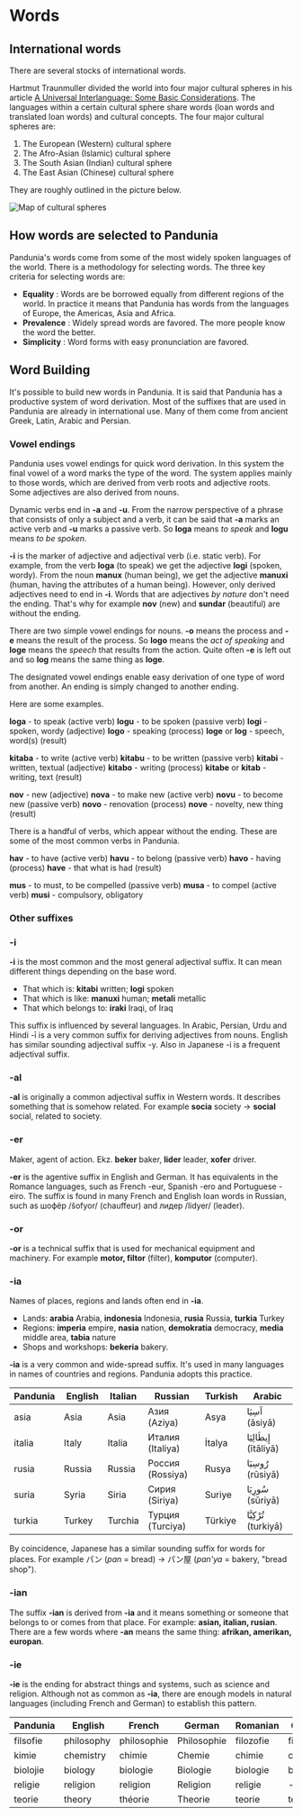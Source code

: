Words
=====

International words
-------------------

There are several stocks of international words.

Hartmut Traunmuller divided the world into four major cultural spheres in his article [A Universal Interlanguage: Some Basic Considerations](http://www.ling.su.se/staff/hartmut/UIL.pdf). The languages within a certain cultural sphere share words (loan words and translated loan words) and cultural concepts. The four major cultural spheres are:

1. The European (Western) cultural sphere
2. The Afro-Asian (Islamic) cultural sphere
3. The South Asian (Indian) cultural sphere
4. The East Asian (Chinese) cultural sphere

They are roughly outlined in the picture below.

![](http://www.pandunia.info/kuvat/linguisticspheres.gif "Map of cultural spheres")



How words are selected to Pandunia
----------------------------------

Pandunia's words come from some of the most widely spoken languages of the world. There is a methodology for selecting words. The three key criteria for selecting words are:

- **Equality** : Words are be borrowed equally from different regions of the world. In practice it means that Pandunia has words from the languages of Europe, the Americas, Asia and Africa.
- **Prevalence** : Widely spread words are favored. The more people know the word the better.
- **Simplicity** : Word forms with easy pronunciation are favored.




Word Building
-------------

It's possible to build new words in Pandunia. It is said that Pandunia has a productive system of word derivation. Most of the suffixes that are used in Pandunia are already in international use. Many of them come from ancient Greek, Latin, Arabic and Persian.


### Vowel endings

Pandunia uses vowel endings for quick word derivation. In this system the final vowel of a word marks the type of the word. The system applies mainly to those words, which are derived from verb roots and adjective roots. Some adjectives are also derived from nouns.

Dynamic verbs end in **-a** and **-u**. From the narrow perspective of a phrase that consists of only a subject and a verb, it can be said that **-a** marks an active verb and **-u** marks a passive verb. So **loga** means _to speak_ and **logu** means _to be spoken_.

**-i** is the marker of adjective and adjectival verb (i.e. static verb). For example, from the verb **loga** (to speak) we get the adjective **logi** (spoken, wordy). From the noun **manux** (human being), we get the adjective **manuxi** (human, having the attributes of a human being). However, only derived adjectives need to end in **-i**. Words that are adjectives _by nature_ don't need the ending. That's why for example **nov** (new) and **sundar** (beautiful) are without the ending.

There are two simple vowel endings for nouns. **-o** means the process and **-e** means the result of the process. So **logo** means the _act of speaking_ and **loge** means the _speech_ that results from the action. Quite often **-e** is left out and so **log** means the same thing as **loge**.

The designated vowel endings enable easy derivation of one type of word from another. An ending is simply changed to another ending.

Here are some examples.

**loga** - to speak (active verb)
**logu** - to be spoken (passive verb)
**logi** - spoken, wordy (adjective)
**logo** - speaking (process)
**loge** or **log** - speech, word(s) (result)

**kitaba** - to write (active verb)
**kitabu** - to be written (passive verb)
**kitabi** - written, textual (adjective)
**kitabo** - writing (process)
**kitabe** or **kitab** - writing, text (result)

**nov** - new (adjective)
**nova** - to make new (active verb)
**novu** - to become new (passive verb)
**novo** - renovation (process)
**nove** - novelty, new thing (result)

There is a handful of verbs, which appear without the ending. These are some of the most common verbs in Pandunia.

**hav** - to have (active verb)
**havu** - to belong (passive verb)
**havo** - having (process)
**have** - that what is had (result)

**mus** - to must, to be compelled (passive verb)
**musa** - to compel (active verb)
**musi** - compulsory, obligatory


### Other suffixes


### -i

**-i** is the most common and the most general adjectival suffix. It can mean different things depending on the base word.

- That which is: **kitabi** written; **logi** spoken
- That which is like: **manuxi** human; **metali** metallic
- That which belongs to: **iraki** Iraqi, of Iraq

This suffix is influenced by several languages. In Arabic, Persian, Urdu and Hindi -ī is a very common suffix for deriving adjectives from nouns. English has similar sounding adjectival suffix -y. Also in Japanese -i is a frequent adjectival suffix.


### -al

**-al** is originally a common adjectival suffix in Western words. It describes something that is somehow related. For example **socia** society → **social** social, related to society.


### -er

Maker, agent of action. Ekz. **beker** baker, **lider** leader, **xofer** driver.

**-er** is the agentive suffix in English and German. It has equivalents in the Romance languages, such as French -eur, Spanish -ero and Portuguese -eiro. The suffix is found in many French and English loan words in Russian, such as шофёр /šofyor/ (chauffeur) and лидер /lidyer/ (leader).


### -or

**-or** is a technical suffix that is used for mechanical equipment and machinery. For example **motor, filtor** (filter), **komputor** (computer).


### -ia

Names of places, regions and lands often end in **-ia**.

- Lands: **arabia** Arabia, **indonesia** Indonesia, **rusia** Russia, **turkia** Turkey
- Regions: **imperia** empire, **nasia** nation, **demokratia** democracy, **media** middle area, **tabia** nature
- Shops and workshops: **bekeria** bakery.

**-ia** is a very common and wide-spread suffix. It's used in many languages in names of countries and regions. Pandunia adopts this practice.

| Pandunia | English | Italian | Russian          | Turkish | Arabic        |
|----------|---------|---------|------------------|---------|---------------|
| asia     | Asia    | Asia    | Азия (Aziya)     | Asya    | آسِيَا (āsiyā)   |
| italia   | Italy   | Italia  | Италия (Italiya) | İtalya  | إِيطَالِيَا (ītāliyā) |
| rusia    | Russia  | Russia  | Россия (Rossiya) | Rusya   | رُوسِيَا (rūsiyā) |
| suria    | Syria   | Siria   | Сирия (Siriya)   | Suriye  | سُورِيَا (sūriyā) |
| turkia   | Turkey  | Turchia | Турция (Turciya) | Türkiye | تُرْكِيَّا (turkiyā) |

By coincidence, Japanese has a similar sounding suffix for words for places. For example
パン (_pan_ = bread) → パン屋 (_pan'ya_ = bakery, "bread shop").


### -ian

The suffix **-ian** is derived from **-ia** and it means something or someone that belongs to or comes from that place. For example: **asian, italian, rusian**. There are a few words where **-an** means the same thing: **afrikan, amerikan, europan**.


### -ie

**-ie** is the ending for abstract things and systems, such as science and religion. Although not as common as **-ia**, there are enough models in natural languages (including French and German) to establish this pattern.

| Pandunia | English    | French      | German      | Romanian  | Czech     |
|----------|------------|-------------|-------------|-----------|-----------|
| filsofie | philosophy | philosophie | Philosophie | filozofie | filozofie |
| kimie    | chemistry  | chimie      | Chemie      | chimie    | chemie    |
| biolojie | biology    | biologie    | Biologie    | biologie  | biologie  |
| religie  | religion   | religion    | Religion    | religie   | -         |
| teorie   | theory     | théorie     | Theorie     | teorie    | teorie    |




